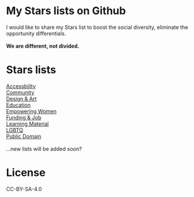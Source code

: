 # My Stars lists on Github
I would like to share my Stars list to boost the social diversity, eliminate the opportunity differentials.<br><br>
<b>We are different, not divided.</b><br>

# Stars lists
<a href="https://github.com/stars/4ioskd/lists/accessibility" rel="noopener noreferrer">Accessbility</a><br>
<a href="https://github.com/stars/4ioskd/lists/community" rel="noopener noreferrer">Community</a><br>
<a href="https://github.com/stars/4ioskd/lists/design-art" rel="noopener noreferrer">Design & Art</a><br>
<a href="https://github.com/stars/4ioskd/lists/education" rel="noopener noreferrer">Education</a><br>
<a href="https://github.com/stars/4ioskd/lists/empowering-women" rel="noopener noreferrer">Empowering Women</a><br>
<a href="https://github.com/stars/4ioskd/lists/funding-job" rel="noopener noreferrer">Funding & Job</a><br>
<a href="https://github.com/stars/4ioskd/lists/learning-material" rel="noopener noreferrer">Learning Material</a><br>
<a href="https://github.com/stars/4ioskd/lists/lgbtq" rel="noopener noreferrer">LGBTQ</a><br>
<a href="https://github.com/stars/4ioskd/lists/public-domain" rel="noopener noreferrer">Public Domain</a><br><br>
...new lists will be added soon?

# License
CC-BY-SA-4.0
